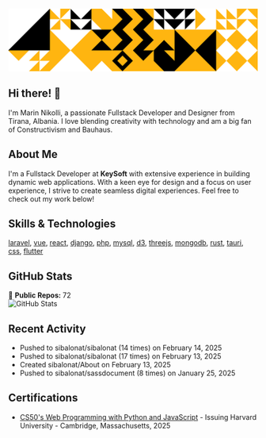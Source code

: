 ![Random Image](assets/1.png)
## Hi there! 👋

I'm Marin Nikolli, a passionate Fullstack Developer and Designer from Tirana, Albania. I love blending creativity with technology and am a big fan of Constructivism and Bauhaus.

## About Me

I'm a Fullstack Developer at **KeySoft** with extensive experience in building dynamic web applications. With a keen eye for design and a focus on user experience, I strive to create seamless digital experiences. Feel free to check out my work below!

## Skills & Technologies

[laravel](https://laravel.com/), [vue](https://vuejs.org/), [react](https://react.dev/), [django](https://www.djangoproject.com/), [php](https://www.php.net/), [mysql](https://www.mysql.com/), [d3](https://d3js.org/), [threejs](https://threejs.org/), [mongodb](https://www.mongodb.com/?msockid=18f41f88c021681c2a650aaac1546995), [rust](https://www.rust-lang.org/), [tauri](https://tauri.app/), [css](https://css3.com/), [flutter](https://flutter.dev/)

## GitHub Stats

🌟 **Public Repos:** 72  
![GitHub Stats](https://github-readme-stats.vercel.app/api?username=sibalonat&show_icons=true&theme=radical&hide=stars&count_private=true)

## Recent Activity
- Pushed to sibalonat/sibalonat (14 times) on February 14, 2025
- Pushed to sibalonat/sibalonat (17 times) on February 13, 2025
- Created sibalonat/About on February 13, 2025
- Pushed to sibalonat/sassdocument (8 times) on January 25, 2025


## Certifications

- [CS50's Web Programming with
Python and JavaScript](https://certificates.cs50.io/faf4470c-c773-489d-bc3e-b0086a8a5404.pdf?size=letter) - Issuing Harvard University - Cambridge, Massachusetts, 2025
